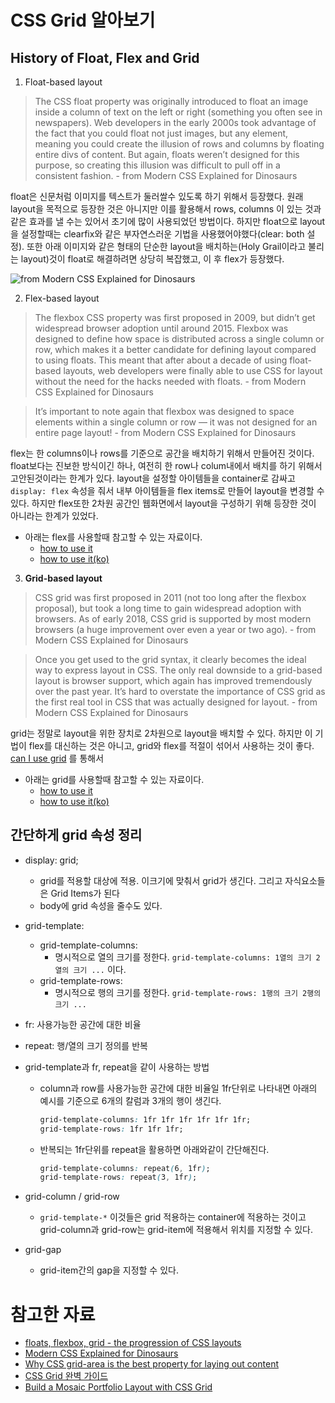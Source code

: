 # CSS Grid 알아보기

## History of Float, Flex and Grid

1. Float-based layout

> The CSS float property was originally introduced to float an image inside a column of text on the left or right (something you often see in newspapers). Web developers in the early 2000s took advantage of the fact that you could float not just images, but any element, meaning you could create the illusion of rows and columns by floating entire divs of content. But again, floats weren’t designed for this purpose, so creating this illusion was difficult to pull off in a consistent fashion. - from Modern CSS Explained for Dinosaurs

float은 신문처럼 이미지를 텍스트가 둘러쌀수 있도록 하기 위해서 등장했다. 원래 layout을 목적으로 등장한 것은 아니지만 이를 활용해서 rows, columns 이 있는 것과 같은 효과를 낼 수는 있어서 초기에 많이 사용되었던 방법이다. 하지만 float으로 layout을 설정할때는 clearfix와 같은 부자연스러운 기법을 사용했어야했다(clear: both 설정). 또한 아래 이미지와 같은 형태의 단순한 layout을 배치하는(Holy Grail이라고 불리는 layout)것이 float로 해결하려면 상당히 복잡했고, 이 후 flex가 등장했다.

<img src="https://miro.medium.com/max/1400/1*_2LrWDjxL8Q33fL6Ci4hIw.png" alt="from Modern CSS Explained for Dinosaurs">

2. Flex-based layout

> The flexbox CSS property was first proposed in 2009, but didn’t get widespread browser adoption until around 2015. Flexbox was designed to define how space is distributed across a single column or row, which makes it a better candidate for defining layout compared to using floats. This meant that after about a decade of using float-based layouts, web developers were finally able to use CSS for layout without the need for the hacks needed with floats. - from Modern CSS Explained for Dinosaurs

> It’s important to note again that flexbox was designed to space elements within a single column or row — it was not designed for an entire page layout! - from Modern CSS Explained for Dinosaurs

flex는 한 columns이나 rows를 기준으로 공간을 배치하기 위해서 만들어진 것이다. float보다는 진보한 방식이긴 하나, 여전히 한 row나 colum내에서 배치를 하기 위해서 고안된것이라는 한계가 있다. layout을 설정할 아이템들을 container로 감싸고 `display: flex` 속성을 줘서 내부 아이템들을 flex items로 만들어 layout을 변경할 수 있다. 하지만 flex또한 2차원 공간인 웹화면에서 layout을 구성하기 위해 등장한 것이 아니라는 한계가 있었다.

- 아래는 flex를 사용할때 참고할 수 있는 자료이다.
  - [how to use it](https://css-tricks.com/snippets/css/a-guide-to-flexbox/)
  - [how to use it(ko)](https://heropy.blog/2018/11/24/css-flexible-box/)

3. **Grid-based layout**

> CSS grid was first proposed in 2011 (not too long after the flexbox proposal), but took a long time to gain widespread adoption with browsers. As of early 2018, CSS grid is supported by most modern browsers (a huge improvement over even a year or two ago). - from Modern CSS Explained for Dinosaurs

> Once you get used to the grid syntax, it clearly becomes the ideal way to express layout in CSS. The only real downside to a grid-based layout is browser support, which again has improved tremendously over the past year. It’s hard to overstate the importance of CSS grid as the first real tool in CSS that was actually designed for layout. - from Modern CSS Explained for Dinosaurs

grid는 정말로 layout을 위한 장치로 2차원으로 layout을 배치할 수 있다. 하지만 이 기법이 flex를 대신하는 것은 아니고, grid와 flex를 적절이 섞어서 사용하는 것이 좋다. [can I use grid](https://caniuse.com/?search=css%20grid) 를 통해서

- 아래는 grid를 사용할때 참고할 수 있는 자료이다.
  - [how to use it](https://css-tricks.com/css-grid-one-layout-multiple-ways/)
  - [how to use it(ko)](https://heropy.blog/2019/08/17/css-grid/)

## 간단하게 grid 속성 정리

- display: grid;

  - grid를 적용할 대상에 적용. 이크기에 맞춰서 grid가 생긴다. 그리고 자식요소들은 Grid Items가 된다
  - body에 grid 속성을 줄수도 있다.

- grid-template:

  - grid-template-columns:
    - 명시적으로 열의 크기를 정한다. `grid-template-columns: 1열의 크기 2열의 크기 ...` 이다.
  - grid-template-rows:
    - 명시적으로 행의 크기를 정한다. `grid-template-rows: 1행의 크기 2행의 크기 ...`

- fr: 사용가능한 공간에 대한 비율

- repeat: 행/열의 크기 정의를 반복

- grid-template과 fr, repeat을 같이 사용하는 방법

  - column과 row를 사용가능한 공간에 대한 비율일 1fr단위로 나타내면 아래의 예시를 기준으로 6개의 칼럼과 3개의 행이 생긴다.

    ```css
    grid-template-columns: 1fr 1fr 1fr 1fr 1fr 1fr;
    grid-template-rows: 1fr 1fr 1fr;
    ```

  - 반복되는 1fr단위를 repeat을 활용하면 아래와같이 간단해진다.
    ```css
    grid-template-columns: repeat(6, 1fr);
    grid-template-rows: repeat(3, 1fr);
    ```

- grid-column / grid-row

  - `grid-template-*` 이것들은 grid 적용하는 container에 적용하는 것이고 grid-column과 grid-row는 grid-item에 적용해서 위치를 지정할 수 있다.

- grid-gap

  - grid-item간의 gap을 지정할 수 있다.

# 참고한 자료

- [floats, flexbox, grid - the progression of CSS layouts](https://www.youtube.com/watch?v=R7gqJkdc5dM&ab_channel=KevinPowell)
- [Modern CSS Explained for Dinosaurs](https://medium.com/actualize-network/modern-css-explained-for-dinosaurs-5226febe3525)
- [Why CSS grid-area is the best property for laying out content](https://www.youtube.com/watch?v=duH4DLq5yoo&ab_channel=KevinPowell)
- [CSS Grid 완벽 가이드](https://heropy.blog/2019/08/17/css-grid/)
- [Build a Mosaic Portfolio Layout with CSS Grid](https://www.youtube.com/watch?v=plRcoRqLriw&list=PL4-IK0AVhVjPv5tfS82UF_iQgFp4Bl998&ab_channel=KevinPowell)
